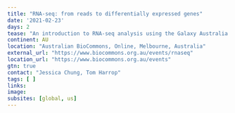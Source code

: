 ```yaml
---
title: "RNA-seq: from reads to differentially expressed genes"
date: '2021-02-23'
days: 2
tease: "An introduction to RNA-seq analysis using the Galaxy Australia web platform. Apply by 5 February."
continent: AU
location: "Australian BioCommons, Online, Melbourne, Australia"
external_url: "https://www.biocommons.org.au/events/rnaseq"
location_url: "https://www.biocommons.org.au/events"
gtn: true
contact: "Jessica Chung, Tom Harrop"
tags: [ ]
links:
image: 
subsites: [global, us]
---
```

